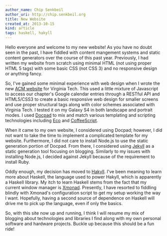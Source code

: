 ```yaml
---
author_name: Chip Senkbeil
author_uri: http://chip.senkbeil.org
title: New Website
created_at: 2013-10-15
kind: article
tags: haskell, hakyll
---
```


Hello everyone and welcome to my new website! As you have no doubt seen in the
past, I have fiddled with content mangement systems and static content
generators over the course of this past year. Previously, I had written my
website from scratch using minimal HTML (not using proper HTML 5 tags) with
some basic CSS (not CSS 3) and no responsive design or anything fancy.

So, I've gained some minimal experience with web design when I wrote the new
[ACM website](http://www.acm.vt.edu/) for Virginia Tech. This used a little
mixture of Javascript to access our chapter's Google calendar entries through
a RESTful API and HTML5/CSS3 to create a basic responsive web design for
smaller screens and use proper structural tags along with color schemes
associated with Virginia Tech. I tested it on my Galaxy S4 in both landscape
and portrait modes. I used [Docpad](http://www.docpad.org/) to mix and match 
various templating and scripting technologies including 
[Eco](https://github.com/sstephenson/eco) and 
[CoffeeScript](http://www.coffeescript.org).

When it came to my own website, I considered using Docpad; however, I did not
want to take the time to implement a complicated template for my website.
Furthermore, I did not care to install Node.js to use the static generation
portion of Docpad. From there, I considered using
[Jekyll](http://www.jekyllrb.com) as a static generation tool focusing on
blogging. Similarly to my issues with installing Node.js, I decided against
Jekyll because of the requirement to install Ruby.

Oddly enough, my decision has moved to [Hakyll](http://jaspervdj.be/hakyll/).
I've been meaning to learn more about Haskell, the language used to power
Hakyll, which is apparently a Haskell library. My itch to learn Haskell stems
from the fact that my current window manager is [Xmonad](http://xmonad.org/).
Presently, I have resorted to fiddling blindly with Xmonad's configuration
script to get my setup working the way I want. Hopefully, having a second
source of dependence on Haskell will drive me to pick up the language, even
if only the basics.

So, with this site now up and running, I think I will resume my mix of blogging
about technologies and libraries I find along with my own personal software
and hardware projects. Buckle up because this should be a fun ride!

